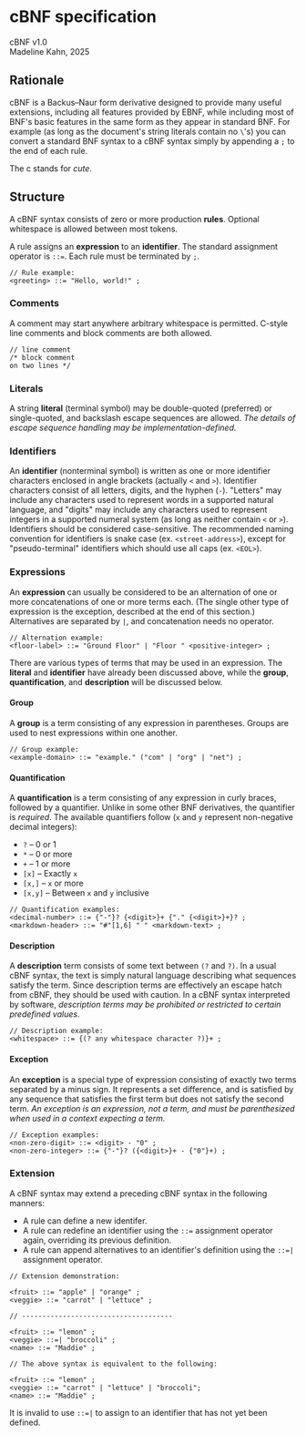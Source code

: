 # cBNF specification

cBNF v1.0  
Madeline Kahn, 2025

## Rationale

cBNF is a Backus–Naur form derivative designed to provide many useful extensions, including all features provided by EBNF, while including most of BNF's basic features in the same form as they appear in standard BNF. For example (as long as the document's string literals contain no `\`'s) you can convert a standard BNF syntax to a cBNF syntax simply by appending a `;` to the end of each rule.

The c stands for _cute_.

## Structure

A cBNF syntax consists of zero or more production **rules**. Optional whitespace is allowed between most tokens.

A rule assigns an **expression** to an **identifier**. The standard assignment operator is `::=`. Each rule must be terminated by `;`.

```
// Rule example:
<greeting> ::= "Hello, world!" ;
```

### Comments

A comment may start anywhere arbitrary whitespace is permitted. C-style line comments and block comments are both allowed.

```
// line comment
/* block comment
on two lines */
```

### Literals

A string **literal** (terminal symbol) may be double-quoted (preferred) or single-quoted, and backslash escape sequences are allowed. _The details of escape sequence handling may be implementation-defined._

### Identifiers

An **identifier** (nonterminal symbol) is written as one or more identifier characters enclosed in angle brackets (actually `<` and `>`). Identifier characters consist of all letters, digits, and the hyphen (`-`). "Letters" may include any characters used to represent words in a supported natural language, and "digits" may include any characters used to represent integers in a supported numeral system (as long as neither contain `<` or `>`). Identifiers should be considered case-sensitive. The recommended naming convention for identifiers is snake case (ex. `<street-address>`), except for "pseudo-terminal" identifiers which should use all caps (ex. `<EOL>`).

### Expressions

An **expression** can usually be considered to be an alternation of one or more concatenations of one or more terms each. (The single other type of expression is the exception, described at the end of this section.) Alternatives are separated by `|`, and concatenation needs no operator.

```
// Alternation example:
<floor-label> ::= "Ground Floor" | "Floor " <positive-integer> ;
```

There are various types of terms that may be used in an expression. The **literal** and **identifier** have already been discussed above, while the **group**, **quantification**, and **description** will be discussed below.

#### Group

A **group** is a term consisting of any expression in parentheses. Groups are used to nest expressions within one another.

```
// Group example:
<example-domain> ::= "example." ("com" | "org" | "net") ;
```

#### Quantification

A **quantification** is a term consisting of any expression in curly braces, followed by a quantifier. Unlike in some other BNF derivatives, the quantifier is _required_. The available quantifiers follow (`x` and `y` represent non-negative decimal integers):

* `?` – 0 or 1
* `*` – 0 or more
* `+` – 1 or more
* `[x]` – Exactly `x`
* `[x,]` – `x` or more
* `[x,y]` – Between `x` and `y` inclusive

```
// Quantification examples:
<decimal-number> ::= {"-"}? {<digit>}+ {"." {<digit>}+}? ;
<markdown-header> ::= "#"[1,6] " " <markdown-text> ;
```

#### Description

A **description** term consists of some text between `(?` and `?)`. In a usual cBNF syntax, the text is simply natural language describing what sequences satisfy the term. Since description terms are effectively an escape hatch from cBNF, they should be used with caution. In a cBNF syntax interpreted by software, _description terms may be prohibited or restricted to certain predefined values_.

```
// Description example:
<whitespace> ::= {(? any whitespace character ?)}+ ;
```

#### Exception

An **exception** is a special type of expression consisting of exactly two terms separated by a minus sign. It represents a set difference, and is satisfied by any sequence that satisfies the first term but does not satisfy the second term. _An exception is an expression, not a term, and must be parenthesized when used in a context expecting a term._

```
// Exception examples:
<non-zero-digit> ::= <digit> - "0" ;
<non-zero-integer> ::= {"-"}? ({<digit>}+ - {"0"}+) ;
```

### Extension

A cBNF syntax may extend a preceding cBNF syntax in the following manners:

* A rule can define a new identifer.
* A rule can redefine an identifier using the `::=` assignment operator again, overriding its previous definition.
* A rule can append alternatives to an identifier's definition using the `::=|` assignment operator.

```
// Extension demonstration:

<fruit> ::= "apple" | "orange" ;
<veggie> ::= "carrot" | "lettuce" ;

// -------------------------------------

<fruit> ::= "lemon" ;
<veggie> ::=| "broccoli" ;
<name> ::= "Maddie" ;
```

```
// The above syntax is equivalent to the following:

<fruit> ::= "lemon" ;
<veggie> ::= "carrot" | "lettuce" | "broccoli";
<name> ::= "Maddie" ;
```

It is invalid to use `::=|` to assign to an identifier that has not yet been defined.
